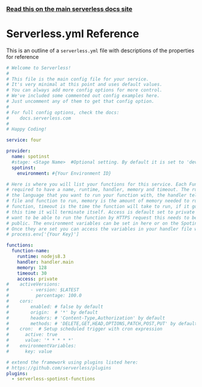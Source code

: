 <!--
title: Serverless Framework - Spotinst Guide - Serverless.yml Reference
menuText: Serverless.yml
menuOrder: 5
description: Serverless.yml reference
layout: Doc
-->

<!-- DOCS-SITE-LINK:START automatically generated  -->

### [Read this on the main serverless docs site](https://serverless.com/framework/docs/providers/spotinst/guide/serverless.yml/)

<!-- DOCS-SITE-LINK:END -->

# Serverless.yml Reference

This is an outline of a `serverless.yml` file with descriptions of the properties for reference

```yml
# Welcome to Serverless!
#
# This file is the main config file for your service.
# It's very minimal at this point and uses default values.
# You can always add more config options for more control.
# We've included some commented out config examples here.
# Just uncomment any of them to get that config option.
#
# For full config options, check the docs:
#    docs.serverless.com
#
# Happy Coding!

service: four

provider:
  name: spotinst
  #stage: <Stage Name>  #Optional setting. By default it is set to 'dev'
  spotinst:
    environment: #{Your Environment ID}

# Here is where you will list your functions for this service. Each Function is
# required to have a name, runtime, handler, memory and timeout. The runtime is
# the language that you want to run your function with, the handler tells which
# file and function to run, memory is the amount of memory needed to run your
# function, timeout is the time the function will take to run, if it goes over
# this time it will terminate itself. Access is default set to private so if you
# want to be able to run the function by HTTPS request this needs to be set to
# public. The environment variables can be set in here or on the Spotinst console.
# Once they are set you can access the variables in your handler file with
# process.env['{Your Key}']

functions:
  function-name:
    runtime: nodejs8.3
    handler: handler.main
    memory: 128
    timeout: 30
    access: private
#    activeVersions:
#        - version: $LATEST
#          percentage: 100.0
#    cors:
#        enabled: # false by default
#        origin:  # '*' by default
#        headers: # 'Content-Type,Authorization' by default
#        methods: # 'DELETE,GET,HEAD,OPTIONS,PATCH,POST,PUT' by default
#    cron:  # Setup scheduled trigger with cron expression
#      active: true
#      value: '* * * * *'
#    environmentVariables:
#      key: value

# extend the framework using plugins listed here:
# https://github.com/serverless/plugins
plugins:
  - serverless-spotinst-functions
```
